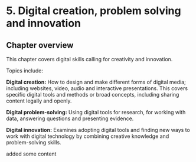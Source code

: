 # 5. Digital creation, problem solving and innovation

## Chapter overview

This chapter covers digital skills calling for creativity and innovation.

Topics include:
 
**Digital creation:**  How to design and make different forms of digital media; including websites, video, audio and interactive presentations. This covers specific digital tools and methods or broad concepts, including sharing content legally and openly.
 
**Digital problem-solving:** Using digital tools for research, for working with data, answering questions and presenting evidence. 
 
**Digital innovation:** Examines adopting digital tools and finding new ways to work with digital technology by combining creative knowledge and problem-solving skills.

added some content
